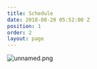 ```yaml
---
title: Schedule
date: 2018-08-20 05:52:00 Z
position: 1
order: 2
layout: page
---
```


![unnamed.png](/uploads/unnamed.png)